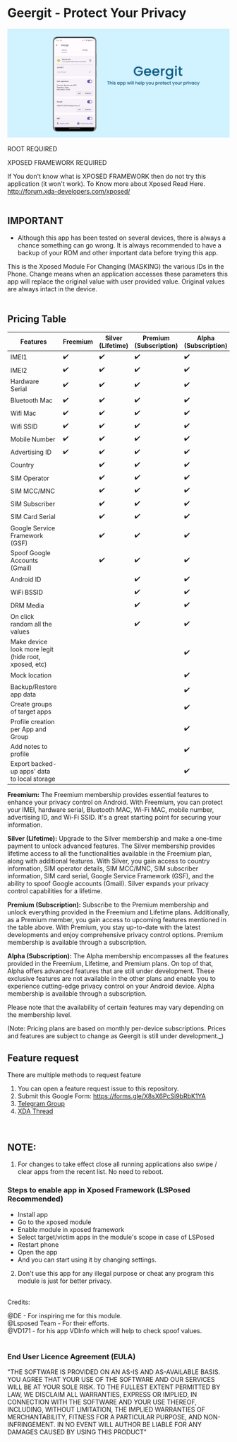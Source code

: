 # Geergit - Protect Your Privacy

![](banner.png)

ROOT REQUIRED

XPOSED FRAMEWORK REQUIRED

If You don't know what is XPOSED FRAMEWORK then do not try this application (it won't work).
To Know more about Xposed Read Here.
http://forum.xda-developers.com/xposed/
<br/><br/>

## IMPORTANT

- Although this app has been tested on several devices, there is always a chance something can go wrong. It is always recommended to have a backup of your ROM and other important data before trying this app.

This is the Xposed Module For Changing (MASKING) the various IDs in the Phone.
Change means when an application accesses these parameters this app will replace the original value with user provided value. Original values are always intact in the device.
<br/><br/>

## Pricing Table

| Features                                             | Freemium | Silver (Lifetime) | Premium (Subscription) | Alpha (Subscription) |
| ---------------------------------------------------- | -------- | ----------------- | ---------------------- | -------------------- |
| IMEI1                                                | ✔️       | ✔️                | ✔️                     | ✔️                   |
| IMEI2                                                | ✔️       | ✔️                | ✔️                     | ✔️                   |
| Hardware Serial                                      | ✔️       | ✔️                | ✔️                     | ✔️                   |
| Bluetooth Mac                                        | ✔️       | ✔️                | ✔️                     | ✔️                   |
| Wifi Mac                                             | ✔️       | ✔️                | ✔️                     | ✔️                   |
| Wifi SSID                                            | ✔️       | ✔️                | ✔️                     | ✔️                   |
| Mobile Number                                        | ✔️       | ✔️                | ✔️                     | ✔️                   |
| Advertising ID                                       | ✔️       | ✔️                | ✔️                     | ✔️                   |
| Country                                              |          | ✔️                | ✔️                     | ✔️                   |
| SIM Operator                                         |          | ✔️                | ✔️                     | ✔️                   |
| SIM MCC/MNC                                          |          | ✔️                | ✔️                     | ✔️                   |
| SIM Subscriber                                       |          | ✔️                | ✔️                     | ✔️                   |
| SIM Card Serial                                      |          | ✔️                | ✔️                     | ✔️                   |
| Google Service Framework (GSF)                       |          | ✔️                | ✔️                     | ✔️                   |
| Spoof Google Accounts (Gmail)                        |          | ✔️                | ✔️                     | ✔️                   |
| Android ID                                           |          |                   | ✔️                     | ✔️                   |
| WiFi BSSID                                           |          |                   | ✔️                     | ✔️                   |
| DRM Media                                            |          |                   | ✔️                     | ✔️                   |
| On click random all the values                       |          |                   | ✔️                     | ✔️                   |
| Make device look more legit (hide root, xposed, etc) |          |                   |                        | ✔️                   |
| Mock location                                        |          |                   |                        | ✔️                   |
| Backup/Restore app data                              |          |                   |                        | ✔️                   |
| Create groups of target apps                         |          |                   |                        | ✔️                   |
| Profile creation per App and Group                   |          |                   |                        | ✔️                   |
| Add notes to profile                                 |          |                   |                        | ✔️                   |
| Export backed-up apps' data to local storage         |          |                   |                        | ✔️                   |

**Freemium:** The Freemium membership provides essential features to enhance your privacy control on Android. With Freemium, you can protect your IMEI, hardware serial, Bluetooth MAC, Wi-Fi MAC, mobile number, advertising ID, and Wi-Fi SSID. It's a great starting point for securing your information.

**Silver (Lifetime):** Upgrade to the Silver membership and make a one-time payment to unlock advanced features. The Silver membership provides lifetime access to all the functionalities available in the Freemium plan, along with additional features. With Silver, you gain access to country information, SIM operator details, SIM MCC/MNC, SIM subscriber information, SIM card serial, Google Service Framework (GSF), and the ability to spoof Google accounts (Gmail). Silver expands your privacy control capabilities for a lifetime.

**Premium (Subscription):** Subscribe to the Premium membership and unlock everything provided in the Freemium and Lifetime plans. Additionally, as a Premium member, you gain access to upcoming features mentioned in the table above. With Premium, you stay up-to-date with the latest developments and enjoy comprehensive privacy control options. Premium membership is available through a subscription.

**Alpha (Subscription):** The Alpha membership encompasses all the features provided in the Freemium, Lifetime, and Premium plans. On top of that, Alpha offers advanced features that are still under development. These exclusive features are not available in the other plans and enable you to experience cutting-edge privacy control on your Android device. Alpha membership is available through a subscription.

Please note that the availability of certain features may vary depending on the membership level.

(Note: Pricing plans are based on monthly per-device subscriptions. Prices and features are subject to change as Geergit is still under development._)

## Feature request

There are multiple methods to request feature

1. You can open a feature request issue to this repository.
2. Submit this Google Form: https://forms.gle/X8sX6PcSi9bRbK1YA
3. [Telegram Group](https://t.me/geergit_xposed)
4. [XDA Thread](https://forum.xda-developers.com/t/app-xposed-5-0-13-geergit-a-module-to-protect-your-privacy.4573243/)

<br/>

## NOTE:

1. For changes to take effect close all running applications also swipe / clear apps from the recent list. No need to reboot.

### Steps to enable app in Xposed Framework (LSPosed Recommended)

- Install app
- Go to the xposed module
- Enable module in xposed framework
- Select target/victim apps in the module's scope in case of LSPosed
- Restart phone
- Open the app
- And you can start using it by changing settings.

2. Don't use this app for any illegal purpose or cheat any program this module is just for better privacy.
   <br/><br/>

Credits:

@DE - For inspiring me for this module. <br/>
@Lsposed Team - For their efforts. <br/>
@VD171 - for his app VDInfo which will help to check spoof values.
<br/><br/>

### End User Licence Agreement (EULA)

"THE SOFTWARE IS PROVIDED ON AN AS-IS AND AS-AVAILABLE BASIS. YOU AGREE THAT YOUR USE OF THE SOFTWARE AND OUR SERVICES WILL BE AT YOUR SOLE RISK. TO THE FULLEST EXTENT PERMITTED BY LAW, WE DISCLAIM ALL WARRANTIES, EXPRESS OR IMPLIED, IN CONNECTION WITH THE SOFTWARE AND YOUR USE THEREOF, INCLUDING, WITHOUT LIMITATION, THE IMPLIED WARRANTIES OF MERCHANTABILITY, FITNESS FOR A PARTICULAR PURPOSE, AND NON-INFRINGEMENT. IN NO EVENT WILL AUTHOR BE LIABLE FOR ANY DAMAGES CAUSED BY USING THIS PRODUCT"
